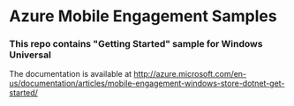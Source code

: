 # Azure Mobile Engagement Samples

### This repo contains "Getting Started" sample for Windows Universal

The documentation is available at http://azure.microsoft.com/en-us/documentation/articles/mobile-engagement-windows-store-dotnet-get-started/


